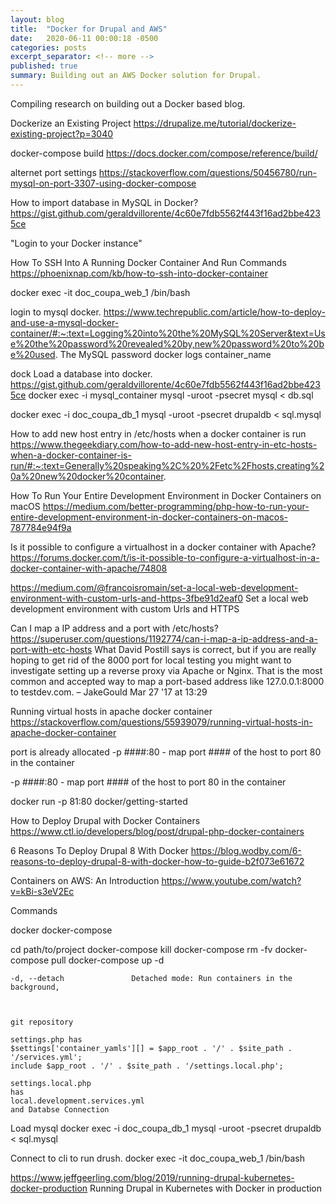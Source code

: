 ```yaml
---
layout: blog
title:  "Docker for Drupal and AWS"
date:   2020-06-11 00:00:18 -0500
categories: posts
excerpt_separator: <!-- more -->
published: true
summary: Building out an AWS Docker solution for Drupal.
---
```


Compiling research on building out a Docker based blog.

<!-- more -->

Dockerize an Existing Project
https://drupalize.me/tutorial/dockerize-existing-project?p=3040

docker-compose build
https://docs.docker.com/compose/reference/build/

alternet port settings
https://stackoverflow.com/questions/50456780/run-mysql-on-port-3307-using-docker-compose

How to import database in MySQL in Docker?
https://gist.github.com/geraldvillorente/4c60e7fdb5562f443f16ad2bbe4235ce

"Login to your Docker instance"

How To SSH Into A Running Docker Container And Run Commands
https://phoenixnap.com/kb/how-to-ssh-into-docker-container

docker exec -it doc_coupa_web_1 /bin/bash

login to mysql docker.
https://www.techrepublic.com/article/how-to-deploy-and-use-a-mysql-docker-container/#:~:text=Logging%20into%20the%20MySQL%20Server&text=Use%20the%20password%20revealed%20by,new%20password%20to%20be%20used.
The MySQL password
docker logs container_name

dock
Load a database into docker.
https://gist.github.com/geraldvillorente/4c60e7fdb5562f443f16ad2bbe4235ce
docker exec -i mysql_container mysql -uroot -psecret mysql < db.sql

docker exec -i doc_coupa_db_1 mysql -uroot -psecret drupaldb < sql.mysql

How to add new host entry in /etc/hosts when a docker container is run
https://www.thegeekdiary.com/how-to-add-new-host-entry-in-etc-hosts-when-a-docker-container-is-run/#:~:text=Generally%20speaking%2C%20%2Fetc%2Fhosts,creating%20a%20new%20docker%20container.

How To Run Your Entire Development Environment in Docker Containers on macOS
https://medium.com/better-programming/php-how-to-run-your-entire-development-environment-in-docker-containers-on-macos-787784e94f9a

Is it possible to configure a virtualhost in a docker container with Apache?
https://forums.docker.com/t/is-it-possible-to-configure-a-virtualhost-in-a-docker-container-with-apache/74808

https://medium.com/@francoisromain/set-a-local-web-development-environment-with-custom-urls-and-https-3fbe91d2eaf0
Set a local web development environment with custom Urls and HTTPS

Can I map a IP address and a port with /etc/hosts?
https://superuser.com/questions/1192774/can-i-map-a-ip-address-and-a-port-with-etc-hosts
What David Postill says is correct, but if you are really hoping to get rid of the 8000 port for local testing you might want to investigate setting up a reverse proxy via Apache or Nginx. That is the most common and accepted way to map a port-based address like 127.0.0.1:8000 to testdev.com. – JakeGould Mar 27 '17 at 13:29

Running virtual hosts in apache docker container
https://stackoverflow.com/questions/55939079/running-virtual-hosts-in-apache-docker-container



port is already allocated
-p ####:80 - map port #### of the host to port 80 in the container

-p ####:80 - map port #### of the host to port 80 in the container

docker run -p 81:80 docker/getting-started

	
How to Deploy Drupal with Docker Containers
https://www.ctl.io/developers/blog/post/drupal-php-docker-containers

6 Reasons To Deploy Drupal 8 With Docker
https://blog.wodby.com/6-reasons-to-deploy-drupal-8-with-docker-how-to-guide-b2f073e61672

Containers on AWS: An Introduction
https://www.youtube.com/watch?v=kBi-s3eV2Ec


Commands

docker
docker-compose




cd path/to/project
docker-compose kill
docker-compose rm -fv
docker-compose pull
docker-compose up -d

    -d, --detach               Detached mode: Run containers in the background,
    
    
    
    git repository 
    
    settings.php has
    $settings['container_yamls'][] = $app_root . '/' . $site_path . '/services.yml';
    include $app_root . '/' . $site_path . '/settings.local.php';

    settings.local.php
    has
    local.development.services.yml
    and Databse Connection


Load mysql
docker exec -i doc_coupa_db_1 mysql -uroot -psecret drupaldb < sql.mysql

Connect to cli to run drush.
docker exec -it doc_coupa_web_1 /bin/bash


https://www.jeffgeerling.com/blog/2019/running-drupal-kubernetes-docker-production
Running Drupal in Kubernetes with Docker in production